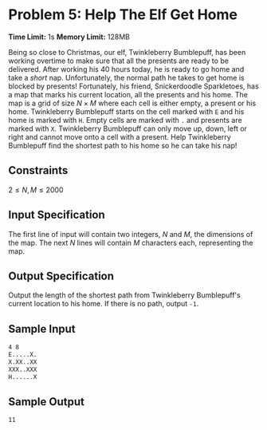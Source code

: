 # Problem 5: Help The Elf Get Home

**Time Limit:** 1s
**Memory Limit:** 128MB

Being so close to Christmas, our elf, Twinkleberry Bumblepuff, has been working overtime to make sure that all the presents are ready to be delivered. After working his 40 hours today, he is ready to go home and take a *short* nap. Unfortunately, the normal path he takes to get home is blocked by presents! Fortunately, his friend, Snickerdoodle Sparkletoes, has a map that marks his current location, all the presents and his home. The map is a grid of size $N \times M$ where each cell is either empty, a present or his home. Twinkleberry Bumblepuff starts on the cell marked with `E` and his home is marked with `H`. Empty cells are marked with `.` and presents are marked with `X`. Twinkleberry Bumblepuff can only move up, down, left or right and cannot move onto a cell with a present. Help Twinkleberry Bumblepuff find the shortest path to his home so he can take his nap!

## Constraints

$2 \leq N, M \leq 2000$

## Input Specification

The first line of input will contain two integers, $N$ and $M$, the dimensions of the map. The next $N$ lines will contain $M$ characters each, representing the map.

## Output Specification

Output the length of the shortest path from Twinkleberry Bumblepuff's current location to his home. If there is no path, output `-1`.

## Sample Input

```txt
4 8
E.....X.
X.XX..XX
XXX..XXX
H......X
```

## Sample Output

```txt
11
```
